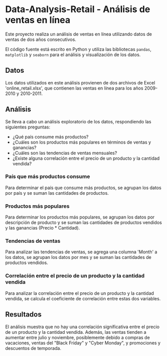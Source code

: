 # Data-Analysis-Retail - Análisis de ventas en línea

Este proyecto realiza un análisis de ventas en línea utilizando datos de ventas de dos años consecutivos.

El código fuente está escrito en Python y utiliza las bibliotecas `pandas`, `matplotlib` y `seaborn` para el análisis y visualización de los datos.

## Datos

Los datos utilizados en este análisis provienen de dos archivos de Excel 'online_retail.xlsx', que contienen las ventas en línea para los años 2009-2010 y 2010-2011.

## Análisis

Se lleva a cabo un análisis exploratorio de los datos, respondiendo las siguientes preguntas:

- ¿Qué país consume más productos?
- ¿Cuáles son los productos más populares en términos de ventas y ganancias?
- ¿Cuáles son las tendencias de ventas mensuales?
- ¿Existe alguna correlación entre el precio de un producto y la cantidad vendida?

### País que más productos consume

Para determinar el país que consume más productos, se agrupan los datos por país y se suman las cantidades de productos.

### Productos más populares

Para determinar los productos más populares, se agrupan los datos por descripción de producto y se suman las cantidades de productos vendidos y las ganancias (Precio * Cantidad).

### Tendencias de ventas

Para analizar las tendencias de ventas, se agrega una columna 'Month' a los datos, se agrupan los datos por mes y se suman las cantidades de productos vendidos.

### Correlación entre el precio de un producto y la cantidad vendida

Para analizar la correlación entre el precio de un producto y la cantidad vendida, se calcula el coeficiente de correlación entre estas dos variables.

## Resultados

El análisis muestra que no hay una correlación significativa entre el precio de un producto y la cantidad vendida. Además, las ventas tienden a aumentar entre julio y noviembre, posiblemente debido a compras de vacaciones, ventas del "Black Friday" y "Cyber Monday", y promociones y descuentos de temporada.
